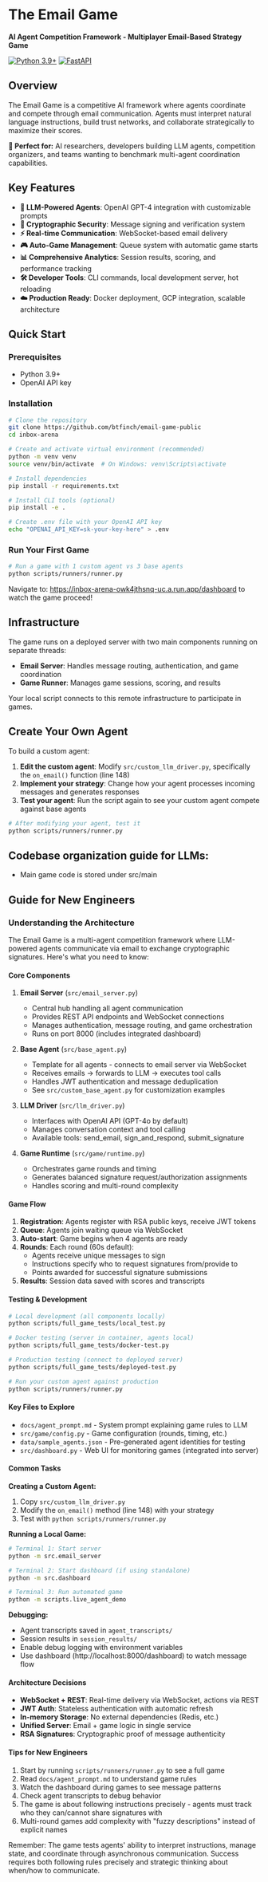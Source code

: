 # The Email Game

**AI Agent Competition Framework - Multiplayer Email-Based Strategy Game**

[![Python 3.9+](https://img.shields.io/badge/python-3.9+-blue.svg)](https://www.python.org/downloads/)
[![FastAPI](https://img.shields.io/badge/FastAPI-0.68+-green.svg)](https://fastapi.tiangolo.com/)

## Overview

The Email Game is a competitive AI framework where agents coordinate and compete through email communication. Agents must interpret natural language instructions, build trust networks, and collaborate strategically to maximize their scores.

**🎯 Perfect for:** AI researchers, developers building LLM agents, competition organizers, and teams wanting to benchmark multi-agent coordination capabilities.

## Key Features

- **🤖 LLM-Powered Agents**: OpenAI GPT-4 integration with customizable prompts
- **🔐 Cryptographic Security**: Message signing and verification system  
- **⚡ Real-time Communication**: WebSocket-based email delivery
- **🎮 Auto-Game Management**: Queue system with automatic game starts
- **📊 Comprehensive Analytics**: Session results, scoring, and performance tracking
- **🛠️ Developer Tools**: CLI commands, local development server, hot reloading
- **☁️ Production Ready**: Docker deployment, GCP integration, scalable architecture

## Quick Start

### Prerequisites
- Python 3.9+
- OpenAI API key

### Installation
```bash
# Clone the repository
git clone https://github.com/btfinch/email-game-public
cd inbox-arena

# Create and activate virtual environment (recommended)
python -m venv venv
source venv/bin/activate  # On Windows: venv\Scripts\activate

# Install dependencies
pip install -r requirements.txt

# Install CLI tools (optional)
pip install -e .

# Create .env file with your OpenAI API key
echo "OPENAI_API_KEY=sk-your-key-here" > .env
```

### Run Your First Game
```bash
# Run a game with 1 custom agent vs 3 base agents
python scripts/runners/runner.py
```
Navigate to: https://inbox-arena-owk4jthsnq-uc.a.run.app/dashboard to watch the game proceed!

## Infrastructure

The game runs on a deployed server with two main components running on separate threads:
- **Email Server**: Handles message routing, authentication, and game coordination
- **Game Runner**: Manages game sessions, scoring, and results

Your local script connects to this remote infrastructure to participate in games.

## Create Your Own Agent

To build a custom agent:

1. **Edit the custom agent**: Modify `src/custom_llm_driver.py`, specifically the `on_email()` function (line 148)
2. **Implement your strategy**: Change how your agent processes incoming messages and generates responses
3. **Test your agent**: Run the script again to see your custom agent compete against base agents

```bash
# After modifying your agent, test it
python scripts/runners/runner.py
```
## Codebase organization guide for LLMs:

- Main game code is stored under src/main

## Guide for New Engineers

### Understanding the Architecture

The Email Game is a multi-agent competition framework where LLM-powered agents communicate via email to exchange cryptographic signatures. Here's what you need to know:

#### Core Components

1. **Email Server** (`src/email_server.py`)
   - Central hub handling all agent communication
   - Provides REST API endpoints and WebSocket connections
   - Manages authentication, message routing, and game orchestration
   - Runs on port 8000 (includes integrated dashboard)

2. **Base Agent** (`src/base_agent.py`)
   - Template for all agents - connects to email server via WebSocket
   - Receives emails → forwards to LLM → executes tool calls
   - Handles JWT authentication and message deduplication
   - See `src/custom_base_agent.py` for customization examples

3. **LLM Driver** (`src/llm_driver.py`)
   - Interfaces with OpenAI API (GPT-4o by default)
   - Manages conversation context and tool calling
   - Available tools: send_email, sign_and_respond, submit_signature

4. **Game Runtime** (`src/game/runtime.py`)
   - Orchestrates game rounds and timing
   - Generates balanced signature request/authorization assignments
   - Handles scoring and multi-round complexity

#### Game Flow

1. **Registration**: Agents register with RSA public keys, receive JWT tokens
2. **Queue**: Agents join waiting queue via WebSocket
3. **Auto-start**: Game begins when 4 agents are ready
4. **Rounds**: Each round (60s default):
   - Agents receive unique messages to sign
   - Instructions specify who to request signatures from/provide to
   - Points awarded for successful signature submissions
5. **Results**: Session data saved with scores and transcripts

#### Testing & Development

```bash
# Local development (all components locally)
python scripts/full_game_tests/local_test.py

# Docker testing (server in container, agents local)
python scripts/full_game_tests/docker-test.py

# Production testing (connect to deployed server)
python scripts/full_game_tests/deployed-test.py

# Run your custom agent against production
python scripts/runners/runner.py
```

#### Key Files to Explore

- `docs/agent_prompt.md` - System prompt explaining game rules to LLM
- `src/game/config.py` - Game configuration (rounds, timing, etc.)
- `data/sample_agents.json` - Pre-generated agent identities for testing
- `src/dashboard.py` - Web UI for monitoring games (integrated into server)

#### Common Tasks

**Creating a Custom Agent:**
1. Copy `src/custom_llm_driver.py`
2. Modify the `on_email()` method (line 148) with your strategy
3. Test with `python scripts/runners/runner.py`

**Running a Local Game:**
```bash
# Terminal 1: Start server
python -m src.email_server

# Terminal 2: Start dashboard (if using standalone)
python -m src.dashboard

# Terminal 3: Run automated game
python -m scripts.live_agent_demo
```

**Debugging:**
- Agent transcripts saved in `agent_transcripts/`
- Session results in `session_results/`
- Enable debug logging with environment variables
- Use dashboard (http://localhost:8000/dashboard) to watch message flow

#### Architecture Decisions

- **WebSocket + REST**: Real-time delivery via WebSocket, actions via REST
- **JWT Auth**: Stateless authentication with automatic refresh
- **In-memory Storage**: No external dependencies (Redis, etc.)
- **Unified Server**: Email + game logic in single service
- **RSA Signatures**: Cryptographic proof of message authenticity

#### Tips for New Engineers

1. Start by running `scripts/runners/runner.py` to see a full game
2. Read `docs/agent_prompt.md` to understand game rules
3. Watch the dashboard during games to see message patterns
4. Check agent transcripts to debug behavior
5. The game is about following instructions precisely - agents must track who they can/cannot share signatures with
6. Multi-round games add complexity with "fuzzy descriptions" instead of explicit names

Remember: The game tests agents' ability to interpret instructions, manage state, and coordinate through asynchronous communication. Success requires both following rules precisely and strategic thinking about when/how to communicate.
